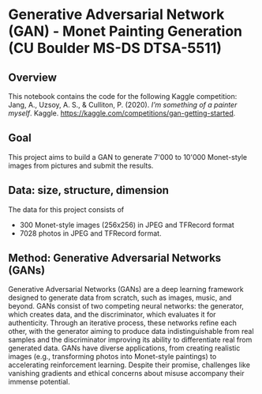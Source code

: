 # Generative Adversarial Network (GAN) - Monet Painting Generation (CU Boulder MS-DS DTSA-5511)

## Overview
This notebook contains the code for the following Kaggle competition: Jang, A., Uzsoy, A. S., & Culliton, P. (2020). *I’m something of a painter myself*. Kaggle. https://kaggle.com/competitions/gan-getting-started.

## Goal
This project aims to build a GAN to generate 7'000 to 10'000 Monet-style images from pictures and submit the results.

## Data: size, structure, dimension

The data for this project consists of
- 300 Monet-style images (256x256) in JPEG and TFRecord format
- 7028 photos in JPEG and TFRecord format.

## Method: Generative Adversarial Networks (GANs)

Generative Adversarial Networks (GANs) are a deep learning framework designed to generate data from scratch, such as images, music, and beyond. GANs consist of two competing neural networks: the generator, which creates data, and the discriminator, which evaluates it for authenticity. Through an iterative process, these networks refine each other, with the generator aiming to produce data indistinguishable from real samples and the discriminator improving its ability to differentiate real from generated data. GANs have diverse applications, from creating realistic images (e.g., transforming photos into Monet-style paintings) to accelerating reinforcement learning. Despite their promise, challenges like vanishing gradients and ethical concerns about misuse accompany their immense potential.
